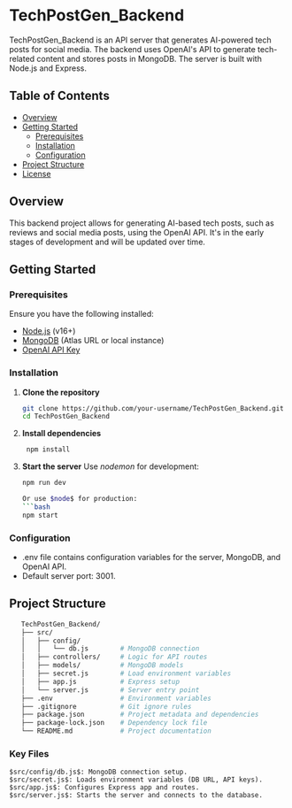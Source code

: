 # TechPostGen_Backend

TechPostGen_Backend is an API server that generates AI-powered tech posts for social media. The backend uses OpenAI's API to generate tech-related content and stores posts in MongoDB. The server is built with Node.js and Express.

## Table of Contents

- [Overview](#overview)
- [Getting Started](#getting-started)
  - [Prerequisites](#prerequisites)
  - [Installation](#installation)
  - [Configuration](#configuration)
- [Project Structure](#project-structure)
- [License](#license)

## Overview

This backend project allows for generating AI-based tech posts, such as reviews and social media posts, using the OpenAI API. It's in the early stages of development and will be updated over time.

## Getting Started

### Prerequisites

Ensure you have the following installed:

- [Node.js](https://nodejs.org/) (v16+)
- [MongoDB](https://www.mongodb.com/) (Atlas URL or local instance)
- [OpenAI API Key](https://platform.openai.com/signup)

### Installation

1. **Clone the repository**

   ```bash
   git clone https://github.com/your-username/TechPostGen_Backend.git
   cd TechPostGen_Backend

2. **Install dependencies**

   ```bash
    npm install

3. **Start the server**
    Use $nodemon$ for development:
    ```bash
    npm run dev

    Or use $node$ for production:
    ```bash
    npm start


### Configuration
   - .env file contains configuration variables for the server, MongoDB, and OpenAI API.
   - Default server port: 3001.

## Project Structure

 ```bash
    TechPostGen_Backend/
    ├── src/
    │   ├── config/
    │   │   └── db.js        # MongoDB connection
    │   ├── controllers/     # Logic for API routes
    │   ├── models/          # MongoDB models
    │   ├── secret.js        # Load environment variables
    │   ├── app.js           # Express setup
    │   └── server.js        # Server entry point
    ├── .env                 # Environment variables
    ├── .gitignore           # Git ignore rules
    ├── package.json         # Project metadata and dependencies
    ├── package-lock.json    # Dependency lock file
    └── README.md            # Project documentation

```

### Key Files

    $src/config/db.js$: MongoDB connection setup.
    $src/secret.js$: Loads environment variables (DB URL, API keys).
    $src/app.js$: Configures Express app and routes.
    $src/server.js$: Starts the server and connects to the database.
